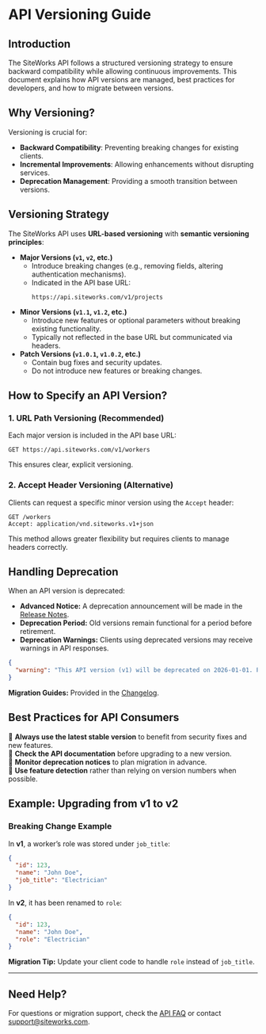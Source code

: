 # API Versioning Guide

## Introduction

The SiteWorks API follows a structured versioning strategy to ensure backward compatibility while allowing continuous improvements. This document explains how API versions are managed, best practices for developers, and how to migrate between versions.

## Why Versioning?

Versioning is crucial for:

- **Backward Compatibility**: Preventing breaking changes for existing clients.
- **Incremental Improvements**: Allowing enhancements without disrupting services.
- **Deprecation Management**: Providing a smooth transition between versions.

## Versioning Strategy

The SiteWorks API uses **URL-based versioning** with **semantic versioning principles**:

- **Major Versions (`v1`, `v2`, etc.)**
  - Introduce breaking changes (e.g., removing fields, altering authentication mechanisms).
  - Indicated in the API base URL:
    ```
    https://api.siteworks.com/v1/projects
    ```
- **Minor Versions (`v1.1`, `v1.2`, etc.)**
  - Introduce new features or optional parameters without breaking existing functionality.
  - Typically not reflected in the base URL but communicated via headers.
- **Patch Versions (`v1.0.1`, `v1.0.2`, etc.)**
  - Contain bug fixes and security updates.
  - Do not introduce new features or breaking changes.

## How to Specify an API Version?

### 1️. URL Path Versioning (Recommended)

Each major version is included in the API base URL:

```http
GET https://api.siteworks.com/v1/workers
```

This ensures clear, explicit versioning.

### 2️. Accept Header Versioning (Alternative)

Clients can request a specific minor version using the `Accept` header:

```http
GET /workers
Accept: application/vnd.siteworks.v1+json
```

This method allows greater flexibility but requires clients to manage headers correctly.

## Handling Deprecation

When an API version is deprecated:

- **Advanced Notice:** A deprecation announcement will be made in the [Release Notes](../product-docs/release-notes.md).
- **Deprecation Period:** Old versions remain functional for a period before retirement.
- **Deprecation Warnings:** Clients using deprecated versions may receive warnings in API responses.

```json
{
  "warning": "This API version (v1) will be deprecated on 2026-01-01. Please upgrade to v2."
}
```

**Migration Guides:** Provided in the [Changelog](changelog.md).

## Best Practices for API Consumers

🔹 **Always use the latest stable version** to benefit from security fixes and new features.  
🔹 **Check the API documentation** before upgrading to a new version.  
🔹 **Monitor deprecation notices** to plan migration in advance.  
🔹 **Use feature detection** rather than relying on version numbers when possible.

## Example: Upgrading from v1 to v2

### Breaking Change Example

In **v1**, a worker’s role was stored under `job_title`:

```json
{
  "id": 123,
  "name": "John Doe",
  "job_title": "Electrician"
}
```

In **v2**, it has been renamed to `role`:

```json
{
  "id": 123,
  "name": "John Doe",
  "role": "Electrician"
}
```

**Migration Tip:** Update your client code to handle `role` instead of `job_title`.

---

## Need Help?

For questions or migration support, check the [API FAQ](../api-docs/api-faq.md) or contact [support@siteworks.com](mailto:support@siteworks.com).
